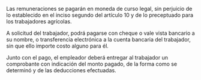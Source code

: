 Las remuneraciones se pagarán en moneda de curso legal, sin perjuicio de lo establecido en el inciso segundo del artículo 10 y de lo preceptuado para los trabajadores agrícolas.

A solicitud del trabajador, podrá pagarse con cheque o vale vista bancario a su nombre, o transferencia electrónica a la cuenta bancaria del trabajador, sin que ello importe costo alguno para él.

Junto con el pago, el empleador deberá entregar al trabajador un comprobante con indicación del monto pagado, de la forma como se determinó y de las deducciones efectuadas.